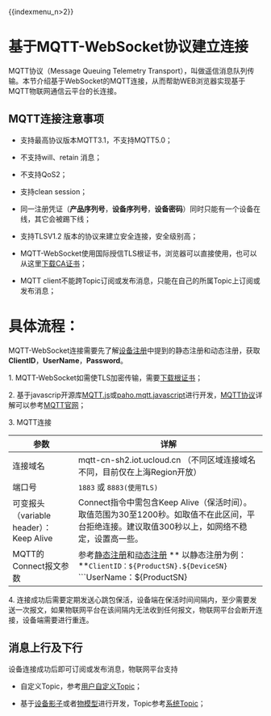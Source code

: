 {{indexmenu_n>2}}

# 基于MQTT-WebSocket协议建立连接

MQTT协议（Message Queuing Telemetry Transport），叫做遥信消息队列传输。本节介绍基于WebSocket的MQTT连接，从而帮助WEB浏览器实现基于MQTT物联网通信云平台的长连接。


## MQTT连接注意事项

- 支持最高协议版本MQTT3.1，不支持MQTT5.0；

- 不支持will、retain 消息；

- 不支持QoS2；

- 支持clean session；

- 同一注册凭证（**产品序列号**，**设备序列号**，**设备密码**）同时只能有一个设备在线，其它会被踢下线；

- 支持TLSV1.2 版本的协议来建立安全连接，安全级别高；

- MQTT-WebSocket使用国际授信TLS根证书，浏览器可以直接使用，也可以从这里[下载CA证书](http://uiot.cn-sh2.ufileos.com/iot_ca.crt)；

- MQTT client不能跨Topic订阅或发布消息，只能在自己的所属Topic上订阅或发布消息；



# 具体流程：

MQTT-WebSocket连接需要先了解[设备注册](../device_develop_guide/authenticate_devices/what_is_authenticate_devices)中提到的静态注册和动态注册，获取 **ClientID**，**UserName**，**Password**。

1\. MQTT-WebSocket如需使TLS加密传输，需要[下载根证书](http://uiot.cn-sh2.ufileos.com/iot_ca.crt)；

2\. 基于javascrip开源库[MQTT.js](https://github.com/mqttjs/MQTT.js)或[paho.mqtt.javascript](https://github.com/eclipse/paho.mqtt.javascript)进行开发，[MQTT协议](http://mqtt.org/?spm=a2c4g.11186623.2.12.577678dc5E6Qcl)详解可以参考[MQTT官网](http://mqtt.org/?spm=a2c4g.11186623.2.12.577678dc5E6Qcl)；

3\. MQTT连接

|参数| 详解|
|---|---|
|连接域名 | mqtt-cn-sh2.iot.ucloud.cn （不同区域连接域名不同，目前仅在上海Region开放）|
|端口号 |`1883` 或 `8883(使用TLS)`|
|可变报头（variable header）：Keep Alive  |  Connect指令中需包含Keep Alive（保活时间）。 取值范围为30至1200秒。如取值不在此区间，平台拒绝连接。建议取值300秒以上，如网络不稳定，设置高一些。|
|MQTT的Connect报文参数|参考[静态注册](../device_develop_guide/authenticate_devices/unique-certificate-per-device_authentication)和[动态注册](../device_develop_guide/authenticate_devices/unique-certificate-per-product_authentication)  ** 以静态注册为例：**```ClientID：${ProductSN}.${DeviceSN}``` ```UserName：${ProductSN}|${DeviceSN}|${authmode}``` ```authmode: 静态注册为1；动态注册为2``` ``` Password：${DeviceSecret}```|

4\. 连接成功后需要定期发送心跳包保活，设备端在保活时间间隔内，至少需要发送一次报文，如果物联网平台在该间隔内无法收到任何报文，物联网平台会断开连接，设备端需要进行重连。



## 消息上行及下行

设备连接成功后即可订阅或发布消息，物联网平台支持

- 自定义Topic，参考[用户自定义Topic](../console_guide/product_device/topic#用户自定义Topic)；

- 基于[设备影子](../console_guide/device_shadow/waht_is_deviceshadow)或者[物模型](../console_guide/thingmode/what_is_thingmode)进行开发，Topic参考[系统Topic](../console_guide/product_device/topic#系统Topic)；
